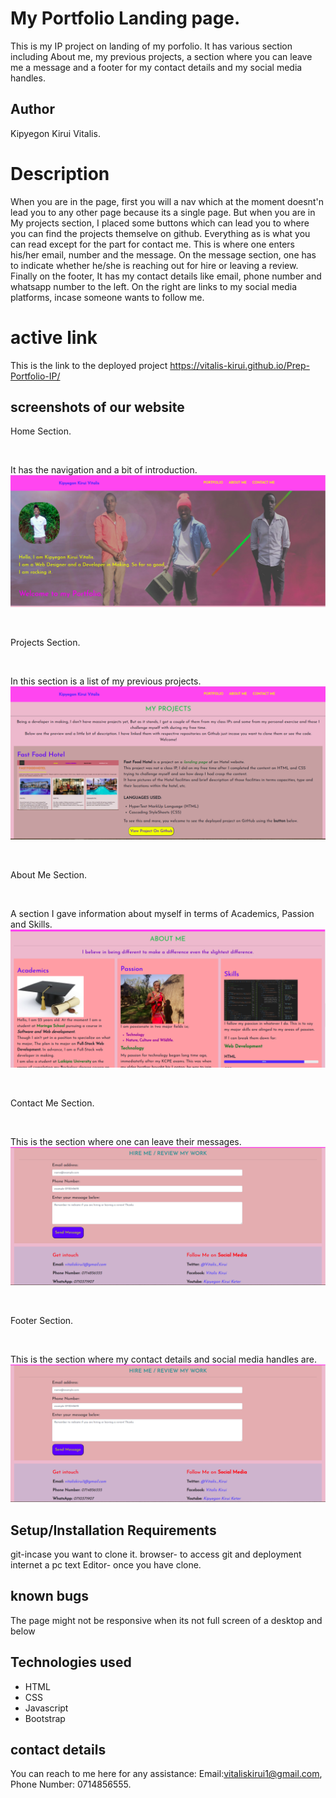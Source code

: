 # My Portfolio Landing page.
This is my IP project on landing of my porfolio. It has various section including About me, my previous projects, a section where you can leave me a message and a footer for my contact details and my social media handles.
## Author
Kipyegon Kirui Vitalis.
# Description
When you are in the page, first you will a nav which at the moment doesnt'n lead you to any other page because its a single page. But when you are in My projects section, I placed some buttons which can lead you to where you can find the projects themselve on github.
Everything as is what you can read except for the part for contact me. This is where one enters his/her email, number and the message. On the message section, one has to indicate whether he/she is reaching out for hire or leaving a review.
Finally on the footer, It has my contact details like email, phone number and whatsapp number to the left. On the right are links to my social media platforms, incase someone wants to follow me.
# active link
This is the link to the deployed project https://vitalis-kirui.github.io/Prep-Portfolio-IP/
## screenshots of our website
Home Section.
<p>&nbsp;</p>
It has the navigation and a bit of introduction.
<img src="Assets/Images/Part1.png" alt="Home Section Picture">
<p>&nbsp;</p>
Projects Section.
<p>&nbsp;</p>
In this section is a list of my previous projects.
<img src="Assets/Images/Part2.png" alt="Projects Section Picture">
<p>&nbsp;</p>
About Me Section.
<p>&nbsp;</p>
A section I gave information about myself in terms of Academics, Passion and Skills.
<img src="Assets/Images/Part3.png" alt="About me Section Picture">
<p>&nbsp;</p>
Contact Me Section.
<p>&nbsp;</p>
This is the section where one can leave their messages.
<img src="Assets/Images/Part4.png" alt="About me Section Picture">
<p>&nbsp;</p>
Footer Section.
<p>&nbsp;</p>
This is the section where my contact details and social media handles are.
<img src="Assets/Images/Part4.png" alt="Footer Section Picture">

## Setup/Installation Requirements
git-incase you want to clone it.
browser- to access git and deployment
internet
a pc
text Editor- once you have clone.
## known bugs
The page might not be responsive when its not full screen of a desktop and below
## Technologies used
* HTML
* CSS
* Javascript
* Bootstrap
## contact details
You can reach to me here for any assistance: Email:vitaliskirui1@gmail.com, Phone Number: 0714856555.